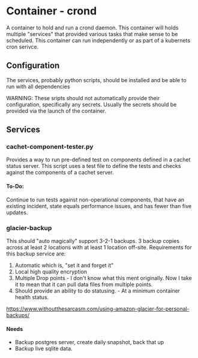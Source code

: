 # Container - crond

A container to hold and run a crond daemon.  This container will  holds multiple "services" that provided various tasks that make sense to be scheduled. This container can run independently or as part of a kubernets cron serivce.

## Configuration

The services, probably python scripts, should be installed and be able to run with all dependencies

WARNING: These sripts should not automatically provide their configuration, specifically any secrets. Usually the secrets should be provided via the launch of the container. 

## Services

### cachet-component-tester.py

Provides a way to run pre-defined test on components defined in a cachet status server. This script uses a test file to define the tests and checks against the components of a cachet server.

#### To-Do:

Continue to run tests against non-operational components, that have an existing incident, state equals performance issues, and has fewer than five updates.

### glacier-backup

This should "auto magically" support 3-2-1 backups.  3 backup copies across at least 2 locations with at least 1 location off-site. Requirements for this backup service are:

1. Automatic which is, "set it and forget it"
2. Local high quality encryption
3. Multiple Drop points - I don't know what this ment originally. Now I take it to mean that it can pull data files from multiple points.
4. Should provide an ability to do statusing. - At a minimum container health status.

https://www.withoutthesarcasm.com/using-amazon-glacier-for-personal-backups/

#### Needs

- Backup postgres server, create daily snapshot, back that up
- Backup live sqlite data.


